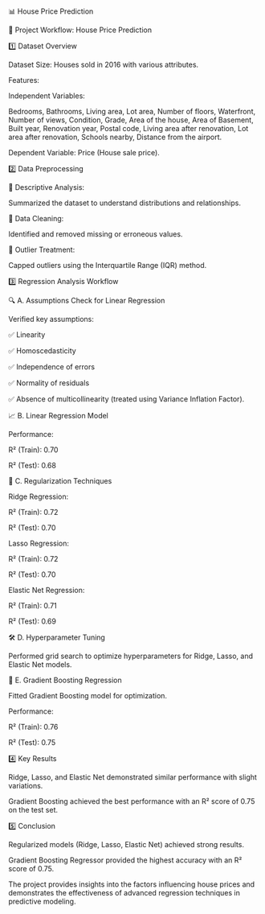 📊 House Price Prediction

🔹 Project Workflow: House Price Prediction

1️⃣ Dataset Overview

Dataset Size: Houses sold in 2016 with various attributes.

Features:

Independent Variables:

Bedrooms, Bathrooms, Living area, Lot area, Number of floors, Waterfront, Number of views, Condition, Grade, Area of the house, Area of Basement, Built year, Renovation year, Postal code, Living area after renovation, Lot area after renovation, Schools nearby, Distance from the airport.

Dependent Variable: Price (House sale price).

2️⃣ Data Preprocessing

📌 Descriptive Analysis:

Summarized the dataset to understand distributions and relationships.

📌 Data Cleaning:

Identified and removed missing or erroneous values.

📌 Outlier Treatment:

Capped outliers using the Interquartile Range (IQR) method.

3️⃣ Regression Analysis Workflow

🔍 A. Assumptions Check for Linear Regression

Verified key assumptions:

✅ Linearity

✅ Homoscedasticity

✅ Independence of errors

✅ Normality of residuals

✅ Absence of multicollinearity (treated using Variance Inflation Factor).

📈 B. Linear Regression Model

Performance:

R² (Train): 0.70

R² (Test): 0.68

🔄 C. Regularization Techniques

Ridge Regression:

R² (Train): 0.72

R² (Test): 0.70

Lasso Regression:

R² (Train): 0.72

R² (Test): 0.70

Elastic Net Regression:

R² (Train): 0.71

R² (Test): 0.69

🛠 D. Hyperparameter Tuning

Performed grid search to optimize hyperparameters for Ridge, Lasso, and Elastic Net models.

🚀 E. Gradient Boosting Regression

Fitted Gradient Boosting model for optimization.

Performance:

R² (Train): 0.76

R² (Test): 0.75

4️⃣ Key Results

Ridge, Lasso, and Elastic Net demonstrated similar performance with slight variations.

Gradient Boosting achieved the best performance with an R² score of 0.75 on the test set.

5️⃣ Conclusion

Regularized models (Ridge, Lasso, Elastic Net) achieved strong results.

Gradient Boosting Regressor provided the highest accuracy with an R² score of 0.75.

The project provides insights into the factors influencing house prices and demonstrates the effectiveness of advanced regression techniques in predictive modeling.

